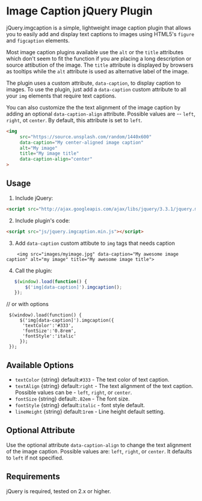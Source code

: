 Image Caption jQuery Plugin
===========================

jQuery.imgcaption is a simple, lightweight image caption plugin that allows you to easily add and display text captions to images using HTML5's `figure` and `figcaption` elements.

Most image caption plugins available use the `alt` or the `title` attributes which don't seem to fit the function if you are placing a long description or source attibution of the image. The `title` attribute is displayed by browsers as tooltips while the `alt` attribute is used as alternative label of the image.

The plugin uses a custom attribute, `data-caption`, to display caption to images. To use the plugin, just add a `data-caption` custom attribute to all your `img` elements that require text captions.

You can also customize the the text alignment of the image caption by adding an optional `data-caption-align` attribute. Possible values are -- `left`, `right`, ot `center`. By default, this attribute is set to `left`.

```html
<img
     src="https://source.unsplash.com/random/1440x600"
     data-caption="My center-aligned image caption"
     alt="My image"
     title="My image title"
     data-caption-align="center"
>
```

## Usage

1. Include jQuery:

  ```html
  <script src="http://ajax.googleapis.com/ajax/libs/jquery/3.3.1/jquery.min.js"></script>
  ```

2. Include plugin's code:

  ```html
  <script src="js/jquery.imgcaption.min.js"></script>
  ```

3. Add `data-caption` custom attibute to `img` tags that needs caption

  ```
      <img src="images/myimage.jpg" data-caption="My awesome image caption" alt="my image" title="My awesome image title">
  ```
4. Call the plugin:

  ```javascript
     $(window).load(function() {
         $('img[data-caption]').imgcaption();
     });
  ```
  // or with options
  ```
   $(window).load(function() {
       $('img[data-caption]').imgcaption({
        'textColor':'#333',
        'fontSize':'0.8rem',
        'fontStyle':'italic'
       });
   });
  ```

## Available Options

  * `textColor`  {string}  default:`#333`  - The text color of text caption.
  * `textAlign` {string} default:`right`  - The text alignment of the text caption. Possible values can be - `left`, `right`, or `center`.
  * `fontSize` {string}  default:`.82em`  - The font size.
  * `fontStyle`  {string}  default:`italic`  - font style default.
  * `lineHeight`  {string} default:`1rem`  - Line height default setting.


## Optional Attribute

Use the optional attribute `data-caption-align` to change the text alignment of the image caption. Possible values are: `left`, `right`, or `center`. It defaults to `left` if not specified.

## Requirements

jQuery is required, tested on 2.x or higher.
